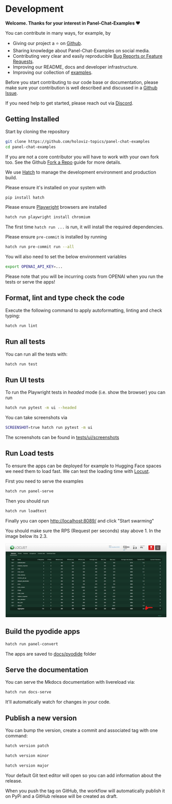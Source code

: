 # Development

**Welcome. Thanks for your interest in Panel-Chat-Examples ❤️**

You can contribute in many ways, for example, by

- Giving our project a ⭐ on [Github](https://github.com/holoviz-topics/panel-chat-examples).
- Sharing knowledge about Panel-Chat-Examples on social media.
- Contributing very clear and easily reproducible [Bug Reports or Feature Requests](https://github.com/holoviz-topics/panel-chat-examples/issues).
- Improving our README, docs and developer infrastructure.
- Improving our collection of [examples](docs/examples).

Before you start contributing to our code base or documentation, please make sure your contribution is well described and discussed in a [Github Issue](https://github.com/holoviz-topics/panel-chat-examples/issues).

If you need help to get started, please reach out via [Discord](https://discord.gg/rb6gPXbdAr).

## Getting Installed

Start by cloning the repository

```bash
git clone https://github.com/holoviz-topics/panel-chat-examples
cd panel-chat-examples
```

If you are not a core contributor you will have to work with your own fork too. See the Github [Fork a Repo](https://docs.github.com/en/get-started/quickstart/fork-a-repo) guide for more details.

We use [Hatch](https://hatch.pypa.io/latest/install/) to manage the development environment and production build.

Please ensure it's installed on your system with

```bash
pip install hatch
```

Please ensure [Playwright](https://playwright.dev/python/) browsers are installed

```bash
hatch run playwright install chromium
```

The first time `hatch run ...` is run, it will install the required dependencies.

Please ensure `pre-commit` is installed by running

```bash
hatch run pre-commit run --all
```

You will also need to set the below environment variables

```bash
export OPENAI_API_KEY=...
```

Please note that you will be incurring costs from OPENAI when you run the tests or serve the apps!

## Format, lint and type check the code

Execute the following command to apply autoformatting, linting and check typing:

```bash
hatch run lint
```

## Run all tests

You can run all the tests with:

```bash
hatch run test
```

## Run UI tests

To run the Playwright tests in *headed* mode (i.e. show the browser) you can run

```bash
hatch run pytest -m ui --headed
```

You can take screenshots via

```bash
SCREENSHOT=true hatch run pytest -m ui
```

The screenshots can be found in [tests/ui/screenshots](tests/ui/screenshots)

## Run Load tests

To ensure the apps can be deployed for example to Hugging Face spaces we need them to load fast.
We can test the loading time with [Locust](https://docs.locust.io/en/stable/index.html).

First you need to serve the examples

```bash
hatch run panel-serve
```

Then you should run

```bash
hatch run loadtest
```

Finally you can open [http://localhost:8089/](http://localhost:8089/) and click "Start swarming"

You should make sure the RPS (Request per seconds) stay above 1. In the image below its 2.3.

![Locust](assets/images/panel-chat-examples-locust.png)

## Build the pyodide apps

```bash
hatch run panel-convert
```

The apps are saved to [docs/pyodide](docs/pyodide) folder

## Serve the documentation

You can serve the Mkdocs documentation with livereload via:

```bash
hatch run docs-serve
```

It'll automatically watch for changes in your code.

## Publish a new version

You can bump the version, create a commit and associated tag with one command:

```bash
hatch version patch
```

```bash
hatch version minor
```

```bash
hatch version major
```

Your default Git text editor will open so you can add information about the release.

When you push the tag on GitHub, the workflow will automatically publish it on PyPi and a GitHub release will be created as draft.
